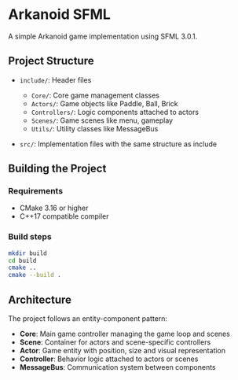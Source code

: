 # Arkanoid SFML

A simple Arkanoid game implementation using SFML 3.0.1.

## Project Structure

- `include/`: Header files

  - `Core/`: Core game management classes
  - `Actors/`: Game objects like Paddle, Ball, Brick
  - `Controllers/`: Logic components attached to actors
  - `Scenes/`: Game scenes like menu, gameplay
  - `Utils/`: Utility classes like MessageBus

- `src/`: Implementation files with the same structure as include

## Building the Project

### Requirements

- CMake 3.16 or higher
- C++17 compatible compiler

### Build steps

```bash
mkdir build
cd build
cmake ..
cmake --build .
```

## Architecture

The project follows an entity-component pattern:

- **Core**: Main game controller managing the game loop and scenes
- **Scene**: Container for actors and scene-specific controllers
- **Actor**: Game entity with position, size and visual representation
- **Controller**: Behavior logic attached to actors or scenes
- **MessageBus**: Communication system between components

